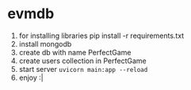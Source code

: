 # evmdb


1. for installing libraries pip install -r requirements.txt
2. install mongodb
3. create db with name PerfectGame 
4. create users collection in PerfectGame
5. start server `uvicorn main:app --reload`
6. enjoy :|